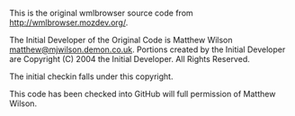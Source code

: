 This is the original wmlbrowser source code from http://wmlbrowser.mozdev.org/.

The Initial Developer of the Original Code is Matthew Wilson
<matthew@mjwilson.demon.co.uk>. Portions created by the Initial Developer
are Copyright (C) 2004 the Initial Developer. All Rights Reserved.

The initial checkin falls under this copyright.

This code has been checked into GitHub will full permission of Matthew Wilson.
